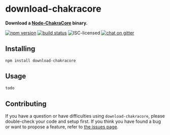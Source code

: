 # download-chakracore

**Download a [Node-ChakraCore](https://github.com/nodejs/node-chakracore#installing-prebuilt-node-chakracore-binaries) binary.**

[![npm version](https://img.shields.io/npm/v/download-chakracore.svg)](https://www.npmjs.com/package/download-chakracore)
[![build status](https://img.shields.io/travis/derhuerst/download-chakracore.svg)](https://travis-ci.org/derhuerst/download-chakracore)
![ISC-licensed](https://img.shields.io/github/license/derhuerst/download-chakracore.svg)
[![chat on gitter](https://badges.gitter.im/derhuerst.svg)](https://gitter.im/derhuerst)


## Installing

```shell
npm install download-chakracore
```


## Usage

```js
todo
```


## Contributing

If you have a question or have difficulties using `download-chakracore`, please double-check your code and setup first. If you think you have found a bug or want to propose a feature, refer to [the issues page](https://github.com/derhuerst/download-chakracore/issues).
